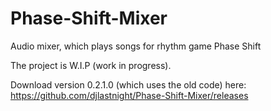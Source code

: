 # Phase-Shift-Mixer
Audio mixer, which plays songs for rhythm game Phase Shift

The project is W.I.P (work in progress).

Download version 0.2.1.0 (which uses the old code) here:
https://github.com/djlastnight/Phase-Shift-Mixer/releases
